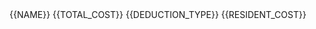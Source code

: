<tr>
    <td>{{NAME}}</td>
    <td>{{TOTAL_COST}}</td>
    <td>{{DEDUCTION_TYPE}}</td>
    <td>{{RESIDENT_COST}}</td>
</tr>
